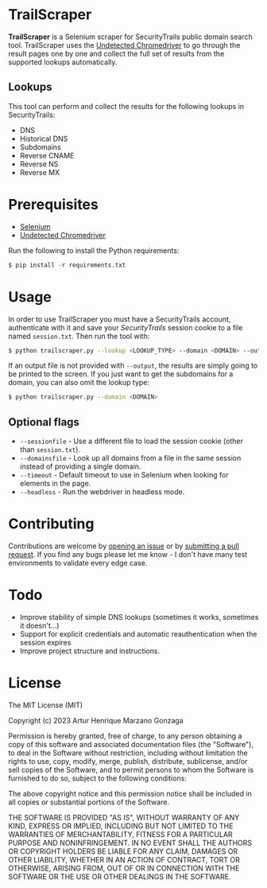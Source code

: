 # TrailScraper

**TrailScraper** is a Selenium scraper for SecurityTrails public domain search tool. TrailScraper uses the [Undetected Chromedriver](https://github.com/ultrafunkamsterdam/undetected-chromedriver) to go through the result pages one by one and collect the full set of results from the supported lookups automatically.

## Lookups

This tool can perform and collect the results for the following lookups in SecurityTrails:

* DNS
* Historical DNS
* Subdomains
* Reverse CNAME
* Reverse NS
* Reverse MX

# Prerequisites

- [Selenium](https://github.com/SeleniumHQ/Selenium)
- [Undetected Chromedriver](https://github.com/ultrafunkamsterdam/undetected-chromedriver)

Run the following to install the Python requirements:
```python
$ pip install -r requirements.txt
```

# Usage

In order to use TrailScraper you must have a SecurityTrails account, authenticate with it and save your *SecurityTrails* session cookie to a file named `session.txt`. Then run the tool with:

```bash
$ python trailscraper.py --lookup <LOOKUP_TYPE> --domain <DOMAIN> --output results.txt
```

If an output file is not provided with `--output`, the results are simply going to be printed to the screen. If you just want to get the subdomains for a domain, you can also omit the lookup type:

```bash
$ python trailscraper.py --domain <DOMAIN>
```

## Optional flags
- `--sessionfile` - Use a different file to load the session cookie (other than `session.txt`).
- `--domainsfile` - Look up all domains from a file in the same session instead of providing a single domain.
- `--timeout` - Default timeout to use in Selenium when looking for elements in the page.
- `--headless` - Run the webdriver in headless mode.

# Contributing

Contributions are welcome by [opening an issue](https://github.com/Macmod/TrailScraper/issues/new) or by [submitting a pull request](https://github.com/Macmod/TrailScraper/pulls). If you find any bugs please let me know - I don't have many test environments to validate every edge case.

# Todo

* Improve stability of simple DNS lookups (sometimes it works, sometimes it doesn't...)
* Support for explicit credentials and automatic reauthentication when the session expires
* Improve project structure and instructions.

# License
The MIT License (MIT)

Copyright (c) 2023 Artur Henrique Marzano Gonzaga

Permission is hereby granted, free of charge, to any person
obtaining a copy of this software and associated documentation
files (the "Software"), to deal in the Software without
restriction, including without limitation the rights to use,
copy, modify, merge, publish, distribute, sublicense, and/or sell
copies of the Software, and to permit persons to whom the
Software is furnished to do so, subject to the following
conditions:

The above copyright notice and this permission notice shall be
included in all copies or substantial portions of the Software.

THE SOFTWARE IS PROVIDED "AS IS", WITHOUT WARRANTY OF ANY KIND,
EXPRESS OR IMPLIED, INCLUDING BUT NOT LIMITED TO THE WARRANTIES
OF MERCHANTABILITY, FITNESS FOR A PARTICULAR PURPOSE AND
NONINFRINGEMENT. IN NO EVENT SHALL THE AUTHORS OR COPYRIGHT
HOLDERS BE LIABLE FOR ANY CLAIM, DAMAGES OR OTHER LIABILITY,
WHETHER IN AN ACTION OF CONTRACT, TORT OR OTHERWISE, ARISING
FROM, OUT OF OR IN CONNECTION WITH THE SOFTWARE OR THE USE OR
OTHER DEALINGS IN THE SOFTWARE.
